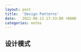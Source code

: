 ```yaml
---
layout: post
title:  'Design Patterns'
date:   2021-06-11 17:33:00 +0800
categories: notes
---
```


## 设计模式

